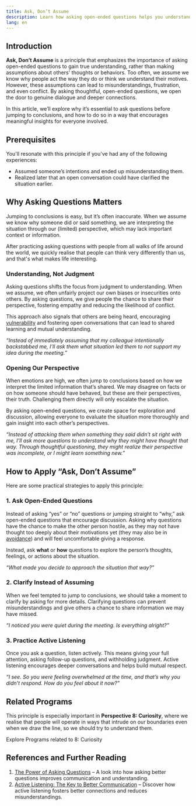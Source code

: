 ```yaml
---
title: Ask, Don’t Assume
description: Learn how asking open-ended questions helps you understand the world better instead of making assumptions about others' thoughts and intentions.
lang: en  
---
```


## Introduction  

**Ask, Don’t Assume** is a principle that emphasizes the importance of asking open-ended questions to gain true understanding, rather than making assumptions about others' thoughts or behaviors. Too often, we assume we know why people act the way they do or think we understand their motives. However, these assumptions can lead to misunderstandings, frustration, and even conflict. By asking thoughtful, open-ended questions, we open the door to genuine dialogue and deeper connections. 

In this article, we’ll explore why it’s essential to ask questions before jumping to conclusions, and how to do so in a way that encourages meaningful insights for everyone involved.

## Prerequisites  

You'll resonate with this principle if you've had any of the following experiences:  
- Assumed someone’s intentions and ended up misunderstanding them.  
- Realized later that an open conversation could have clarified the situation earlier.  

## Why Asking Questions Matters  

Jumping to conclusions is easy, but it’s often inaccurate. When we assume we know why someone did or said something, we are interpreting the situation through our (limited) perspective, which may lack important context or information. 

After practicing asking questions with people from all walks of life around the world, we quickly realise that people can think very differently than us, and that's what makes life interesting.

### Understanding, Not Judgment  

Asking questions shifts the focus from judgment to understanding. When we assume, we often unfairly project our own biases or insecurities onto others. By asking questions, we give people the chance to share their perspective, fostering empathy and reducing the likelihood of conflict.

This approach also signals that others are being heard, encouraging [vulnerability](/unlock-your-potential/principles/vulnerability-connects-and-heals) and fostering open conversations that can lead to shared learning and mutual understanding.

_“Instead of immediately assuming that my colleague intentionally backstabbed me, I’ll ask them what situation led them to not support my idea during the meeting.”_

### Opening Our Perspective  

When emotions are high, we often jump to conclusions based on how we interpret the limited information that’s shared. We may disagree on facts or on how someone should have behaved, but these are their perspectives, their truth. Challenging them directly will only escalate the situation.

By asking open-ended questions, we create space for exploration and discussion, allowing everyone to evaluate the situation more thoroughly and gain insight into each other’s perspectives.

_“Instead of attacking them when something they said didn’t sit right with me, I’ll ask more questions to understand why they might have thought that way. Through thoughtful questioning, they might realize their perspective was incomplete, or I might learn something new.”_

## How to Apply “Ask, Don’t Assume”  

Here are some practical strategies to apply this principle:

### 1. Ask Open-Ended Questions  

Instead of asking “yes” or “no” questions or jumping straight to “why,” ask open-ended questions that encourage discussion. Asking why questions have the chance to make the other person hostile, as they may not have thought too deeply about their motivations yet (they may also be in [avoidance](/understand-yourself/4a-model-of-understanding#avoidance)) and will feel uncomfortable giving a response.

Instead, ask **what** or **how** questions to explore the person’s thoughts, feelings, or actions about the situation.

_“What made you decide to approach the situation that way?”_

### 2. Clarify Instead of Assuming  

When we feel tempted to jump to conclusions, we should take a moment to clarify by asking for more details. Clarifying questions can prevent misunderstandings and give others a chance to share information we may have missed.

_“I noticed you were quiet during the meeting. Is everything alright?”_

### 3. Practice Active Listening  

Once you ask a question, listen actively. This means giving your full attention, asking follow-up questions, and withholding judgment. Active listening encourages deeper conversations and helps build mutual respect.

_“I see. So you were feeling overwhelmed at the time, and that’s why you didn’t respond. How do you feel about it now?”_

## Related Programs  

This principle is especially important in **Perspective 8: Curiosity**, where we realise that people will operate in ways that intrude on our boundaries even when we draw the line, so we should try to understand them.

<ButtonLink to="/unlock-your-potential/programs?filters=LEVEL_8">Explore Programs related to 8: Curiosity</ButtonLink>

## References and Further Reading  

1. [The Power of Asking Questions](https://hbr.org/2018/05/the-surprising-power-of-questions) – A look into how asking better questions improves communication and understanding.  
2. [Active Listening: The Key to Better Communication](https://www.verywellmind.com/what-is-active-listening-3024343) – Discover how active listening fosters better connections and reduces misunderstandings.  